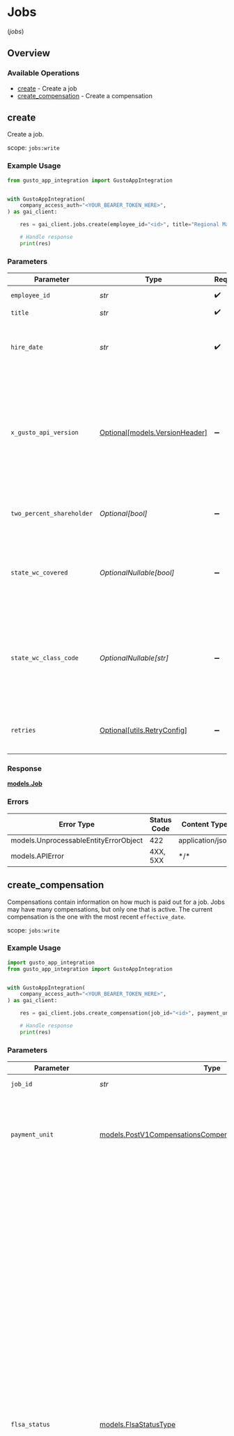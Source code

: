 # Jobs
(*jobs*)

## Overview

### Available Operations

* [create](#create) - Create a job
* [create_compensation](#create_compensation) - Create a compensation

## create

Create a job.

scope: `jobs:write`

### Example Usage

```python
from gusto_app_integration import GustoAppIntegration


with GustoAppIntegration(
    company_access_auth="<YOUR_BEARER_TOKEN_HERE>",
) as gai_client:

    res = gai_client.jobs.create(employee_id="<id>", title="Regional Manager", hire_date="2020-12-21")

    # Handle response
    print(res)

```

### Parameters

| Parameter                                                                                                                                                                                                                                          | Type                                                                                                                                                                                                                                               | Required                                                                                                                                                                                                                                           | Description                                                                                                                                                                                                                                        |
| -------------------------------------------------------------------------------------------------------------------------------------------------------------------------------------------------------------------------------------------------- | -------------------------------------------------------------------------------------------------------------------------------------------------------------------------------------------------------------------------------------------------- | -------------------------------------------------------------------------------------------------------------------------------------------------------------------------------------------------------------------------------------------------- | -------------------------------------------------------------------------------------------------------------------------------------------------------------------------------------------------------------------------------------------------- |
| `employee_id`                                                                                                                                                                                                                                      | *str*                                                                                                                                                                                                                                              | :heavy_check_mark:                                                                                                                                                                                                                                 | The UUID of the employee                                                                                                                                                                                                                           |
| `title`                                                                                                                                                                                                                                            | *str*                                                                                                                                                                                                                                              | :heavy_check_mark:                                                                                                                                                                                                                                 | The job title                                                                                                                                                                                                                                      |
| `hire_date`                                                                                                                                                                                                                                        | *str*                                                                                                                                                                                                                                              | :heavy_check_mark:                                                                                                                                                                                                                                 | The date when the employee was hired or rehired for the job.                                                                                                                                                                                       |
| `x_gusto_api_version`                                                                                                                                                                                                                              | [Optional[models.VersionHeader]](../../models/versionheader.md)                                                                                                                                                                                    | :heavy_minus_sign:                                                                                                                                                                                                                                 | Determines the date-based API version associated with your API call. If none is provided, your application's [minimum API version](https://docs.gusto.com/embedded-payroll/docs/api-versioning#minimum-api-version) is used.                       |
| `two_percent_shareholder`                                                                                                                                                                                                                          | *Optional[bool]*                                                                                                                                                                                                                                   | :heavy_minus_sign:                                                                                                                                                                                                                                 | Whether the employee owns at least 2% of the company.                                                                                                                                                                                              |
| `state_wc_covered`                                                                                                                                                                                                                                 | *OptionalNullable[bool]*                                                                                                                                                                                                                           | :heavy_minus_sign:                                                                                                                                                                                                                                 | Whether this job is eligible for workers' compensation coverage in the state of Washington (WA).                                                                                                                                                   |
| `state_wc_class_code`                                                                                                                                                                                                                              | *OptionalNullable[str]*                                                                                                                                                                                                                            | :heavy_minus_sign:                                                                                                                                                                                                                                 | The risk class code for workers' compensation in Washington state. Please visit [Washington state's Risk Class page](https://www.lni.wa.gov/insurance/rates-risk-classes/risk-classes-for-workers-compensation/risk-class-lookup#/) to learn more. |
| `retries`                                                                                                                                                                                                                                          | [Optional[utils.RetryConfig]](../../models/utils/retryconfig.md)                                                                                                                                                                                   | :heavy_minus_sign:                                                                                                                                                                                                                                 | Configuration to override the default retry behavior of the client.                                                                                                                                                                                |

### Response

**[models.Job](../../models/job.md)**

### Errors

| Error Type                            | Status Code                           | Content Type                          |
| ------------------------------------- | ------------------------------------- | ------------------------------------- |
| models.UnprocessableEntityErrorObject | 422                                   | application/json                      |
| models.APIError                       | 4XX, 5XX                              | \*/\*                                 |

## create_compensation

Compensations contain information on how much is paid out for a job. Jobs may have many compensations, but only one that is active. The current compensation is the one with the most recent `effective_date`.

scope: `jobs:write`

### Example Usage

```python
import gusto_app_integration
from gusto_app_integration import GustoAppIntegration


with GustoAppIntegration(
    company_access_auth="<YOUR_BEARER_TOKEN_HERE>",
) as gai_client:

    res = gai_client.jobs.create_compensation(job_id="<id>", payment_unit=gusto_app_integration.PostV1CompensationsCompensationIDPaymentUnit.YEAR, flsa_status=gusto_app_integration.FlsaStatusType.EXEMPT, rate="60000.00")

    # Handle response
    print(res)

```

### Parameters

| Parameter                                                                                                                                                                                                                                                                                                                                                                                                                                                                                                                                                                                                                                                                        | Type                                                                                                                                                                                                                                                                                                                                                                                                                                                                                                                                                                                                                                                                             | Required                                                                                                                                                                                                                                                                                                                                                                                                                                                                                                                                                                                                                                                                         | Description                                                                                                                                                                                                                                                                                                                                                                                                                                                                                                                                                                                                                                                                      |
| -------------------------------------------------------------------------------------------------------------------------------------------------------------------------------------------------------------------------------------------------------------------------------------------------------------------------------------------------------------------------------------------------------------------------------------------------------------------------------------------------------------------------------------------------------------------------------------------------------------------------------------------------------------------------------- | -------------------------------------------------------------------------------------------------------------------------------------------------------------------------------------------------------------------------------------------------------------------------------------------------------------------------------------------------------------------------------------------------------------------------------------------------------------------------------------------------------------------------------------------------------------------------------------------------------------------------------------------------------------------------------- | -------------------------------------------------------------------------------------------------------------------------------------------------------------------------------------------------------------------------------------------------------------------------------------------------------------------------------------------------------------------------------------------------------------------------------------------------------------------------------------------------------------------------------------------------------------------------------------------------------------------------------------------------------------------------------- | -------------------------------------------------------------------------------------------------------------------------------------------------------------------------------------------------------------------------------------------------------------------------------------------------------------------------------------------------------------------------------------------------------------------------------------------------------------------------------------------------------------------------------------------------------------------------------------------------------------------------------------------------------------------------------- |
| `job_id`                                                                                                                                                                                                                                                                                                                                                                                                                                                                                                                                                                                                                                                                         | *str*                                                                                                                                                                                                                                                                                                                                                                                                                                                                                                                                                                                                                                                                            | :heavy_check_mark:                                                                                                                                                                                                                                                                                                                                                                                                                                                                                                                                                                                                                                                               | The UUID of the job                                                                                                                                                                                                                                                                                                                                                                                                                                                                                                                                                                                                                                                              |
| `payment_unit`                                                                                                                                                                                                                                                                                                                                                                                                                                                                                                                                                                                                                                                                   | [models.PostV1CompensationsCompensationIDPaymentUnit](../../models/postv1compensationscompensationidpaymentunit.md)                                                                                                                                                                                                                                                                                                                                                                                                                                                                                                                                                              | :heavy_check_mark:                                                                                                                                                                                                                                                                                                                                                                                                                                                                                                                                                                                                                                                               | The unit accompanying the compensation rate. If the employee is an owner, rate should be 'Paycheck'.                                                                                                                                                                                                                                                                                                                                                                                                                                                                                                                                                                             |
| `flsa_status`                                                                                                                                                                                                                                                                                                                                                                                                                                                                                                                                                                                                                                                                    | [models.FlsaStatusType](../../models/flsastatustype.md)                                                                                                                                                                                                                                                                                                                                                                                                                                                                                                                                                                                                                          | :heavy_check_mark:                                                                                                                                                                                                                                                                                                                                                                                                                                                                                                                                                                                                                                                               | The FLSA status for this compensation. Salaried ('Exempt') employees are paid a fixed salary every pay period. Salaried with overtime ('Salaried Nonexempt') employees are paid a fixed salary every pay period, and receive overtime pay when applicable. Hourly ('Nonexempt') employees are paid for the hours they work, and receive overtime pay when applicable. Commissioned employees ('Commission Only Exempt') earn wages based only on commission. Commissioned with overtime ('Commission Only Nonexempt') earn wages based on commission, and receive overtime pay when applicable. Owners ('Owner') are employees that own at least twenty percent of the company.  |
| `x_gusto_api_version`                                                                                                                                                                                                                                                                                                                                                                                                                                                                                                                                                                                                                                                            | [Optional[models.VersionHeader]](../../models/versionheader.md)                                                                                                                                                                                                                                                                                                                                                                                                                                                                                                                                                                                                                  | :heavy_minus_sign:                                                                                                                                                                                                                                                                                                                                                                                                                                                                                                                                                                                                                                                               | Determines the date-based API version associated with your API call. If none is provided, your application's [minimum API version](https://docs.gusto.com/embedded-payroll/docs/api-versioning#minimum-api-version) is used.                                                                                                                                                                                                                                                                                                                                                                                                                                                     |
| `rate`                                                                                                                                                                                                                                                                                                                                                                                                                                                                                                                                                                                                                                                                           | *Optional[str]*                                                                                                                                                                                                                                                                                                                                                                                                                                                                                                                                                                                                                                                                  | :heavy_minus_sign:                                                                                                                                                                                                                                                                                                                                                                                                                                                                                                                                                                                                                                                               | The dollar amount paid per payment unit.                                                                                                                                                                                                                                                                                                                                                                                                                                                                                                                                                                                                                                         |
| `effective_date`                                                                                                                                                                                                                                                                                                                                                                                                                                                                                                                                                                                                                                                                 | *Optional[str]*                                                                                                                                                                                                                                                                                                                                                                                                                                                                                                                                                                                                                                                                  | :heavy_minus_sign:                                                                                                                                                                                                                                                                                                                                                                                                                                                                                                                                                                                                                                                               | The date when the compensation takes effect.                                                                                                                                                                                                                                                                                                                                                                                                                                                                                                                                                                                                                                     |
| `adjust_for_minimum_wage`                                                                                                                                                                                                                                                                                                                                                                                                                                                                                                                                                                                                                                                        | *Optional[bool]*                                                                                                                                                                                                                                                                                                                                                                                                                                                                                                                                                                                                                                                                 | :heavy_minus_sign:                                                                                                                                                                                                                                                                                                                                                                                                                                                                                                                                                                                                                                                               | Determines whether the compensation should be adjusted for minimum wage. Only applies to Nonexempt employees.                                                                                                                                                                                                                                                                                                                                                                                                                                                                                                                                                                    |
| `minimum_wages`                                                                                                                                                                                                                                                                                                                                                                                                                                                                                                                                                                                                                                                                  | List[[models.PostV1CompensationsCompensationIDMinimumWages](../../models/postv1compensationscompensationidminimumwages.md)]                                                                                                                                                                                                                                                                                                                                                                                                                                                                                                                                                      | :heavy_minus_sign:                                                                                                                                                                                                                                                                                                                                                                                                                                                                                                                                                                                                                                                               | N/A                                                                                                                                                                                                                                                                                                                                                                                                                                                                                                                                                                                                                                                                              |
| `retries`                                                                                                                                                                                                                                                                                                                                                                                                                                                                                                                                                                                                                                                                        | [Optional[utils.RetryConfig]](../../models/utils/retryconfig.md)                                                                                                                                                                                                                                                                                                                                                                                                                                                                                                                                                                                                                 | :heavy_minus_sign:                                                                                                                                                                                                                                                                                                                                                                                                                                                                                                                                                                                                                                                               | Configuration to override the default retry behavior of the client.                                                                                                                                                                                                                                                                                                                                                                                                                                                                                                                                                                                                              |

### Response

**[models.Compensation](../../models/compensation.md)**

### Errors

| Error Type                            | Status Code                           | Content Type                          |
| ------------------------------------- | ------------------------------------- | ------------------------------------- |
| models.UnprocessableEntityErrorObject | 422                                   | application/json                      |
| models.APIError                       | 4XX, 5XX                              | \*/\*                                 |
